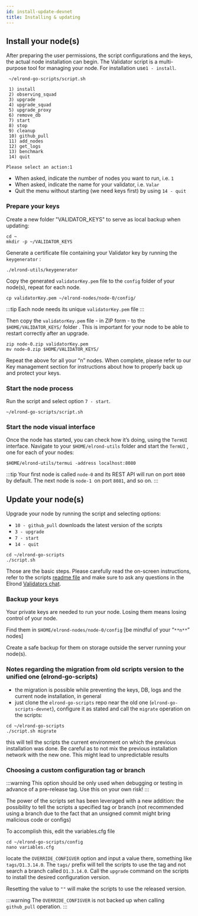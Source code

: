 ```yaml
---
id: install-update-devnet
title: Installing & updating
---
```


## Install your node(s)

After preparing the user permissions, the script configurations and the keys, the actual node installation can begin. The Validator script is a multi-purpose tool for managing your node. For installation use`1 - install`.

```
 ~/elrond-go-scripts/script.sh

 1) install
 2) observing_squad
 3) upgrade
 4) upgrade_squad
 5) upgrade_proxy
 6) remove_db
 7) start
 8) stop
 9) cleanup
 10) github_pull
 11) add_nodes
 12) get_logs
 13) benchmark
 14) quit

Please select an action:1
```

- When asked, indicate the number of nodes you want to run, i.e. `1`
- When asked, indicate the name for your validator, i.e. `Valar`
- Quit the menu without starting (we need keys first) by using `14 - quit`

### Prepare your keys

Create a new folder "VALIDATOR_KEYS" to serve as local backup when updating:

```
cd ~
mkdir -p ~/VALIDATOR_KEYS
```

Generate a certificate file containing your Validator key by running the `keygenerator` :

```
./elrond-utils/keygenerator
```

Copy the generated `validatorKey.pem` file to the `config` folder of your node(s), repeat for each node.

```
cp validatorKey.pem ~/elrond-nodes/node-0/config/
```

:::tip
Each node needs its unique `validatorKey.pem` file
:::

Then copy the `validatorKey.pem` file - in ZIP form - to the `$HOME/VALIDATOR_KEYS/` folder . This is important for your node to be able to restart correctly after an upgrade.

```
zip node-0.zip validatorKey.pem
mv node-0.zip $HOME/VALIDATOR_KEYS/
```

Repeat the above for all your “n” nodes. When complete, please refer to our Key management section for instructions about how to properly back up and protect your keys.

### Start the node process

Run the script and select option `7 - start`.

```
~/elrond-go-scripts/script.sh
```

### Start the node visual interface

Once the node has started, you can check how it’s doing, using the `TermUI` interface. Navigate to your `$HOME/elrond-utils` folder and start the `TermUI` , one for each of your nodes:

```
$HOME/elrond-utils/termui -address localhost:8080
```

:::tip
Your first node is called `node-0` and its REST API will run on port `8080` by default. The next node is `node-1 `on port `8081`, and so on.
:::

## Update your node(s)

Upgrade your node by running the script and selecting options:

- `10 - github_pull` downloads the latest version of the scripts
- `3 - upgrade`
- `7 - start`
- `14 - quit`

```
cd ~/elrond-go-scripts
./script.sh
```

Those are the basic steps. Please carefully read the on-screen instructions, refer to the scripts [readme file](https://github.com/ElrondNetwork/elrond-go-scripts/blob/master/README.md) and make sure to ask any questions in the Elrond [Validators chat](https://t.me/ElrondValidators).

### Backup your keys

Your private keys are needed to run your node. Losing them means losing control of your node.

Find them in `$HOME/elrond-nodes/node-0/config` [be mindful of your “`**n**`” nodes]

Create a safe backup for them on storage outside the server running your node(s).

### Notes regarding the migration from old scripts version to the unified one (elrond-go-scripts)

- the migration is possible while preventing the keys, DB, logs and the current node installation, in general
- just clone the `elrond-go-scripts` repo near the old one (`elrond-go-scripts-devnet`), configure it as stated and
  call the `migrate` operation on the scripts:
```
cd ~/elrond-go-scripts
./script.sh migrate
```
this will tell the scripts the current environment on which the previous installation was done. Be careful as to
not mix the previous installation network with the new one. This might lead to unpredictable results

### Choosing a custom configuration tag or branch

:::warning
This option should be only used when debugging or testing in advance of a pre-release tag.
Use this on your own risk!
:::

The power of the scripts set has been leveraged with a new addition: the possibility to tell the scripts a specified tag
or branch (not recommended using a branch due to the fact that an unsigned commit might bring malicious code or configs)

To accomplish this, edit the variables.cfg file
```
cd ~/elrond-go-scripts/config
nano variables.cfg
```
locate the `OVERRIDE_CONFIGVER` option and input a value there, something like `tags/D1.3.14.0`.
The `tags/` prefix will tell the scripts to use the tag and not search a branch called `D1.3.14.0`.
Call the `upgrade` command on the scripts to install the desired configuration version.

Resetting the value to `""` will make the scripts to use the released version. 

:::warning
The `OVERRIDE_CONFIGVER` is not backed up when calling `github_pull` operation.
:::

